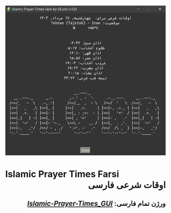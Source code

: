 ![Settings Window](https://github.com/DLord420/Islamic-Prayer-Times-Farsi/blob/main/Screenshot.png)  

# Islamic Prayer Times Farsi  <div dir= "rtl">  اوقات شرعی فارسی
##  <div dir= "rtl"> ورژن تمام فارسی: [**_Islamic-Prayer-Times_GUI_**](https://github.com/DLord420/Islamic-Prayer-Times_GUI)  
